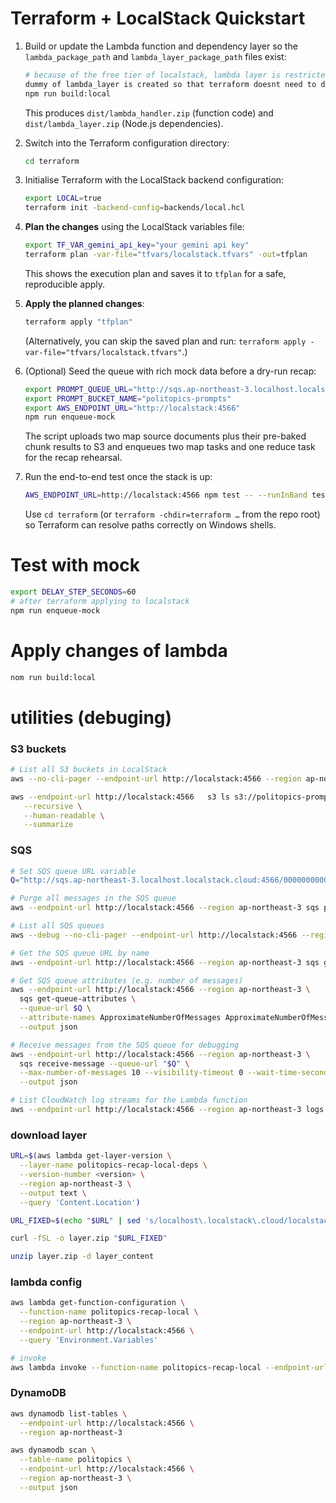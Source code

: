 # Terraform + LocalStack Quickstart

1. Build or update the Lambda function and dependency layer so the `lambda_package_path` and `lambda_layer_package_path` files exist:

   ```bash
   # because of the free tier of localstack, lambda layer is restricted to create so this script copy # node_modules to the same directory of source code (lambda function)
   dummy of lambda_layer is created so that terraform doesnt need to distinguish local and remote.
   npm run build:local
   ```

   This produces `dist/lambda_handler.zip` (function code) and `dist/lambda_layer.zip` (Node.js dependencies).

2. Switch into the Terraform configuration directory:

   ```bash
   cd terraform
   ```

3. Initialise Terraform with the LocalStack backend configuration:

   ```bash
   export LOCAL=true
   terraform init -backend-config=backends/local.hcl
   ```

4. **Plan the changes** using the LocalStack variables file:

   ```bash
   export TF_VAR_gemini_api_key="your gemini api key"
   terraform plan -var-file="tfvars/localstack.tfvars" -out=tfplan
   ```

   This shows the execution plan and saves it to `tfplan` for a safe, reproducible apply.

5. **Apply the planned changes**:

   ```bash
   terraform apply "tfplan"
   ```

   (Alternatively, you can skip the saved plan and run:
   `terraform apply -var-file="tfvars/localstack.tfvars"`.)

6. (Optional) Seed the queue with rich mock data before a dry-run recap:

   ```bash
   export PROMPT_QUEUE_URL="http://sqs.ap-northeast-3.localhost.localstack.cloud:4566/000000000000/politopics-recap-queue"
   export PROMPT_BUCKET_NAME="politopics-prompts"
   export AWS_ENDPOINT_URL="http://localstack:4566"
   npm run enqueue-mock
   ```

   The script uploads two map source documents plus their pre-baked chunk results to S3 and enqueues two map tasks and one reduce task for the recap rehearsal.

7. Run the end-to-end test once the stack is up:

   ```bash
   AWS_ENDPOINT_URL=http://localstack:4566 npm test -- --runInBand tests/integration/fullflow.localstack.test.ts
   ```

   Use `cd terraform` (or `terraform -chdir=terraform …` from the repo root) so Terraform can resolve paths correctly on Windows shells.

# Test with mock

```bash
export DELAY_STEP_SECONDS=60
# after terraform applying to localstack
npm run enqueue-mock
```

# Apply changes of lambda

```bash
nom run build:local
```

# utilities (debuging)

### S3 buckets

```bash
# List all S3 buckets in LocalStack
aws --no-cli-pager --endpoint-url http://localstack:4566 --region ap-northeast-3 s3api list-buckets

aws --endpoint-url http://localstack:4566   s3 ls s3://politopics-prompts/demo/<path> \
   --recursive \
   --human-readable \
   --summarize
```

### SQS

```bash
# Set SQS queue URL variable
Q="http://sqs.ap-northeast-3.localhost.localstack.cloud:4566/000000000000/politopics-recap-queue"

# Purge all messages in the SQS queue
aws --endpoint-url http://localstack:4566 --region ap-northeast-3 sqs purge-queue --queue-url "$Q"

# List all SQS queues
aws --debug --no-cli-pager --endpoint-url http://localstack:4566 --region ap-northeast-3 sqs list-queues

# Get the SQS queue URL by name
aws --endpoint-url http://localstack:4566 --region ap-northeast-3 sqs get-queue-url --queue-name politopics-recap-queue

# Get SQS queue attributes (e.g. number of messages)
aws --endpoint-url http://localstack:4566 --region ap-northeast-3 \
  sqs get-queue-attributes \
  --queue-url $Q \
  --attribute-names ApproximateNumberOfMessages ApproximateNumberOfMessagesNotVisible \
  --output json

# Receive messages from the SQS queue for debugging
aws --endpoint-url http://localstack:4566 --region ap-northeast-3 \
  sqs receive-message --queue-url "$Q" \
  --max-number-of-messages 10 --visibility-timeout 0 --wait-time-seconds 3 \
  --output json

# List CloudWatch log streams for the Lambda function
aws --endpoint-url http://localstack:4566 --region ap-northeast-3 logs describe-log-streams --log-group-name "/aws/lambda/politopics-recap-local"
```

### download layer

```bash
URL=$(aws lambda get-layer-version \
  --layer-name politopics-recap-local-deps \
  --version-number <version> \
  --region ap-northeast-3 \
  --output text \
  --query 'Content.Location')

URL_FIXED=$(echo "$URL" | sed 's/localhost\.localstack\.cloud/localstack/')

curl -fSL -o layer.zip "$URL_FIXED"

unzip layer.zip -d layer_content
```

### lambda config

```bash
aws lambda get-function-configuration \
  --function-name politopics-recap-local \
  --region ap-northeast-3 \
  --endpoint-url http://localstack:4566 \
  --query 'Environment.Variables'

# invoke
aws lambda invoke --function-name politopics-recap-local --endpoint-url http://localstack:4566 --region ap-northeast-3 out.json
```

### DynamoDB

```bash
aws dynamodb list-tables \
  --endpoint-url http://localstack:4566 \
  --region ap-northeast-3

aws dynamodb scan \
  --table-name politopics \
  --endpoint-url http://localstack:4566 \
  --region ap-northeast-3 \
  --output json

```
